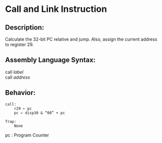 # Call and Link Instruction
## Description: 
Calculate the 32-bit PC relative and jump. Also, assign the current address to register 29.

## Assembly Language Syntax: 
call _label_  
call _address_

## Behavior: 
```
call:
    r29 ← pc 
    pc ← disp30 & “00” + pc 

Trap:
    None
```

pc : Program Counter